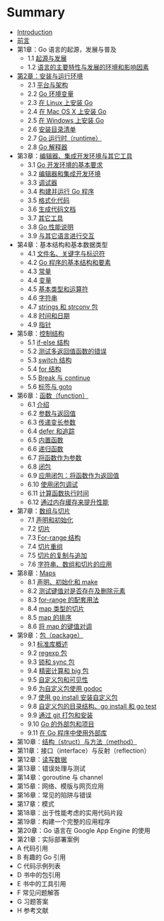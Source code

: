 # Summary

* [Introduction](README.md)
* [前言](eBook/preface.md)
* 第1章：Go 语言的起源，发展与普及
   * 1.1 [起源与发展](eBook/01.1.md)
   * 1.2 [语言的主要特性与发展的环境和影响因素](eBook/01.2.md)
* [第2章：安装与运行环境](eBook/2.md)
   * 2.1 [平台与架构](eBook/02.1.md)
   * 2.2 [Go 环境变量](eBook/02.2.md)
   * 2.3 [在 Linux 上安装 Go](eBook/02.3.md)
   * 2.4 [在 Mac OS X 上安装 Go](eBook/02.4.md)
   * 2.5 [在 Windows 上安装 Go](eBook/02.5.md)
   * 2.6 [安装目录清单](eBook/02.6.md)
   * 2.7 [Go 运行时（runtime）](eBook/02.7.md)
   * 2.8 [Go 解释器](eBook/02.8.md)
* 第3章：[编辑器、集成开发环境与其它工具](eBook/03.0.md)
   * 3.1 [Go 开发环境的基本要求](eBook/03.1.md)
   * 3.2 [编辑器和集成开发环境](eBook/03.2.md)
   * 3.3 [调试器](eBook/03.3.md)
   * 3.4 [构建并运行 Go 程序](eBook/03.4.md)
   * 3.5 [格式化代码](eBook/03.5.md)
   * 3.6 [生成代码文档](eBook/03.6.md)
   * 3.7 [其它工具](eBook/03.7.md)
   * 3.8 [Go 性能说明](eBook/03.8.md)
   * 3.9 [与其它语言进行交互](eBook/03.9.md)
* 第4章：基本结构和基本数据类型
   * 4.1 [文件名、关键字与标识符](eBook/04.1.md)
   * 4.2 [Go 程序的基本结构和要素](eBook/04.2.md)
   * 4.3 [常量](eBook/04.3.md)
   * 4.4 [变量](eBook/04.4.md)
   * 4.5 [基本类型和运算符](eBook/04.5.md)
   * 4.6 [字符串](eBook/04.6.md)
   * 4.7 [strings 和 strconv 包](eBook/04.7.md)
   * 4.8 [时间和日期](eBook/04.8.md)
   * 4.9 [指针](eBook/04.9.md)
* 第5章：[控制结构](eBook/05.0.md)
   * 5.1 [if-else 结构](eBook/05.1.md)
   * 5.2 [测试多返回值函数的错误](eBook/05.2.md)
   * 5.3 [switch 结构](eBook/05.3.md)
   * 5.4 [for 结构](eBook/05.4.md)
   * 5.5 [Break 与 continue](eBook/05.5.md)
   * 5.6 [标签与 goto](eBook/05.6.md)
* 第6章：[函数（function）](eBook/06.0.md)
   * 6.1 [介绍](eBook/06.1.md)
   * 6.2 [参数与返回值](eBook/06.2.md)
   * 6.3 [传递变长参数](eBook/06.3.md)
   * 6.4 [defer 和追踪](eBook/06.4.md)
   * 6.5 [内置函数](eBook/06.5.md)
   * 6.6 [递归函数](eBook/06.6.md)
   * 6.7 [将函数作为参数](eBook/06.7.md)
   * 6.8 [闭包](eBook/06.8.md)
   * 6.9 [应用闭包：将函数作为返回值](eBook/06.9.md)
   * 6.10 [使用闭包调试](eBook/06.10.md)
   * 6.11 [计算函数执行时间](eBook/06.11.md)
   * 6.12 [通过内存缓存来提升性能](eBook/06.12.md)
* 第7章：[数组与切片](eBook/07.0.md)
   * 7.1 [声明和初始化](eBook/07.1.md)
   * 7.2 [切片](eBook/07.2.md)
   * 7.3 [For-range 结构](eBook/07.3.md)
   * 7.4 [切片重组](eBook/07.4.md)
   * 7.5 [切片的复制与追加](eBook/07.5.md)
   * 7.6 [字符串、数组和切片的应用](eBook/07.6.md)
* 第8章：[Maps](eBook/08.0.md)
   * 8.1 [声明、初始化和 make](eBook/08.1.md)
   * 8.2 [测试键值对是否存在及删除元素](eBook/08.2.md)
   * 8.3 [for-range 的配套用法](eBook/08.3.md)
   * 8.4 [map 类型的切片](eBook/08.4.md)
   * 8.5 [map 的排序](eBook/08.5.md)
   * 8.6 [将 map 的键值对调](eBook/08.6.md)
* 第9章：[包（package）](eBook/09.0.md)
   * 9.1 [标准库概述](eBook/09.1.md)
   * 9.2 [regexp 包](eBook/09.2.md)
   * 9.3 [锁和 sync 包](eBook/09.3.md)
   * 9.4 [精密计算和 big 包](eBook/09.4.md)
   * 9.5 [自定义包和可见性](eBook/09.5.md)
   * 9.6 [为自定义包使用 godoc](eBook/09.6.md)
   * 9.7 [使用 go install 安装自定义包](eBook/09.7.md)
   * 9.8 [自定义包的目录结构、go install 和 go test](eBook/09.8.md)
   * 9.9 [通过 git 打包和安装](eBook/09.9.md)
   * 9.10 [Go 的外部包和项目](eBook/09.10.md)
   * 9.11 [在 Go 程序中使用外部库](eBook/09.11.md)
* 第10章：[结构（struct）与方法（method）](eBook/10.0.md)
* 第11章：接口（interface）与反射（reflection）
* 第12章：[读写数据](eBook/12.0.md)
* 第13章：错误处理与测试
* 第14章：goroutine 与 channel
* 第15章：网络、模版与网页应用
* 第16章：常见的陷阱与错误
* 第17章：模式
* 第18章：出于性能考虑的实用代码片段
* 第19章：构建一个完整的应用程序
* 第20章：Go 语言在 Google App Engine 的使用
* 第21章：实际部署案例
* A 代码引用
* B 有趣的 Go 引用
* C 代码示例列表
* D 书中的包引用
* E 书中的工具引用
* F 常见问题解答
* G 习题答案
* H 参考文献
